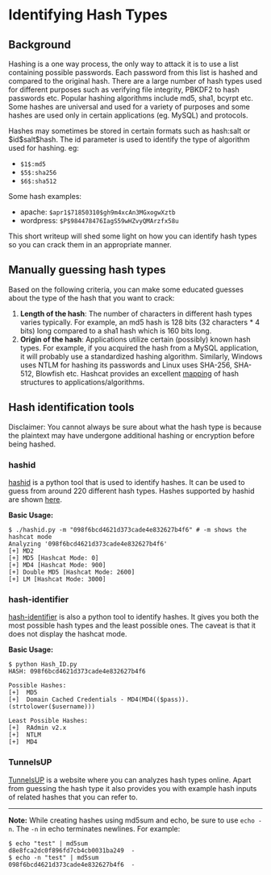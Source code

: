 # Identifying Hash Types

## Background

Hashing is a one way process, the only way to attack it is to use a list containing possible passwords. Each password from this list is hashed and compared to the original hash. There are a large number of hash types used for different purposes such as verifying file integrity, PBKDF2 to hash passwords etc. Popular hashing algorithms include md5, sha1, bcyrpt etc. Some hashes are universal and used for a variety of purposes and some hashes are used only in certain applications (eg. MySQL) and protocols.

Hashes may sometimes be stored in certain formats such as hash:salt or \$id\$salt\$hash. The id parameter is used to identify the type of algorithm used for hashing. eg:

- `$1$:md5`
- `$5$:sha256`
- `$6$:sha512`

Some hash examples:

- apache: `$apr1$71850310$gh9m4xcAn3MGxogwXztb`
- wordpress: `$P$984478476IagS59wHZvyQMArzfx58u`

This short writeup will shed some light on how you can identify hash types so you can crack them in an appropriate manner.

## Manually guessing hash types

Based on the following criteria, you can make some educated guesses about the type of the hash that you want to crack:

1. **Length of the hash**: The number of characters in different hash types varies typically. For example, an md5 hash is 128 bits (32 characters * 4 bits) long compared to a sha1 hash which is 160 bits long.
2. **Origin of the hash**: Applications utilize certain (possibly) known hash types. For example, if you acquired the hash from a MySQL application, it will probably use a standardized hashing algorithm. Similarly, Windows uses NTLM for hashing its passwords and Linux uses SHA-256, SHA-512, Blowfish etc. Hashcat provides an excellent [mapping](https://hashcat.net/wiki/doku.php?id=example_hashes) of hash structures to applications/algorithms.

## Hash identification tools

Disclaimer: You cannot always be sure about what the hash type is because the plaintext may have undergone additional hashing or encryption before being hashed.

### hashid

[hashid](https://github.com/psypanda/hashID) is a python tool that is used to identify hashes. It can be used to guess from around 220 different hash types. Hashes supported by hashid are shown [here](https://github.com/psypanda/hashID/blob/master/doc/HASHINFO.xlsx).

**Basic Usage:**

```console
$ ./hashid.py -m "098f6bcd4621d373cade4e832627b4f6" # -m shows the hashcat mode
Analyzing '098f6bcd4621d373cade4e832627b4f6'
[+] MD2
[+] MD5 [Hashcat Mode: 0]
[+] MD4 [Hashcat Mode: 900]
[+] Double MD5 [Hashcat Mode: 2600]
[+] LM [Hashcat Mode: 3000]
```

### hash-identifier

[hash-identifier](https://github.com/Miserlou/Hash-Identifier) is also a python tool to identify hashes. It gives you both the most possible hash types and the least possible ones. The caveat is that it does not display the hashcat mode.

**Basic Usage:**

```console
$ python Hash_ID.py
HASH: 098f6bcd4621d373cade4e832627b4f6

Possible Hashes:
[+]  MD5
[+]  Domain Cached Credentials - MD4(MD4(($pass)).(strtolower($username)))

Least Possible Hashes:
[+]  RAdmin v2.x
[+]  NTLM
[+]  MD4

```

### TunnelsUP

[TunnelsUP](https://www.tunnelsup.com/hash-analyzer/) is a website where you can analyzes hash types online. Apart from guessing the hash type it also provides you with example hash inputs of related hashes that you can refer to.

***

**Note:** While creating hashes using md5sum and echo, be sure to use `echo -n`. The `-n` in echo terminates newlines. For example:

```console
$ echo "test" | md5sum
d8e8fca2dc0f896fd7cb4cb0031ba249  -
$ echo -n "test" | md5sum
098f6bcd4621d373cade4e832627b4f6  -
```
